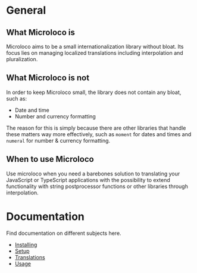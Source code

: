 # General

## What Microloco is

Microloco aims to be a small internationalization library without bloat. Its focus lies on managing localized translations including interpolation and pluralization. 

## What Microloco is not 

In order to keep Microloco small, the library does not contain any bloat, such as:

- Date and time
- Number and currency formatting

The reason for this is simply because there are other libraries that handle these matters way more effectively, such as `moment` for dates and times and `numeral` for number & currency formatting.

## When to use Microloco

Use microloco when you need a barebones solution to translating your JavaScript or TypeScript applications with the possibility to extend functionality with string postprocessor functions or other libraries through interpolation. 

# Documentation 

Find documentation on different subjects here.


- [Installing](installing.md)
- [Setup](setup.md)
- [Translations](translations.md)
- [Usage](usage.md)